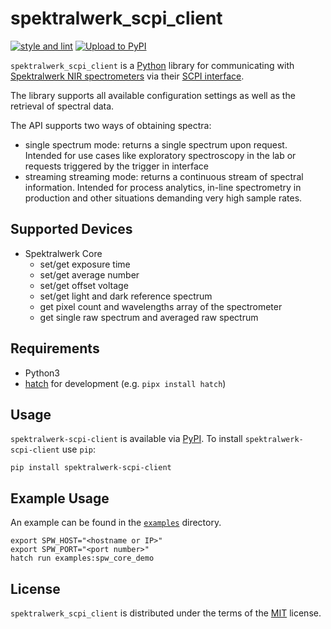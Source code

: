 # spektralwerk_scpi_client

[![style and lint](https://github.com/silicann/spektralwerk-scpi-client/actions/workflows/style.yml/badge.svg)](https://github.com/silicann/spektralwerk-scpi-client/actions/workflows/style.yml)
[![Upload to PyPI](https://github.com/silicann/spektralwerk-scpi-client/actions/workflows/pypi-publish.yml/badge.svg)](https://github.com/silicann/spektralwerk-scpi-client/actions/workflows/pypi-publish.yml)

`spektralwerk_scpi_client` is a [Python](https://python.org/) library for communicating with [Spektralwerk NIR spectrometers](https://www.en.silicann.com/spectrometers/spektralwerk-core-nir-spectrometer/) via their [SCPI interface](https://en.wikipedia.org/wiki/Standard_Commands_for_Programmable_Instruments).

The library supports all available configuration settings as well as the retrieval of spectral data.

The API supports two ways of obtaining spectra:

- single spectrum mode: returns a single spectrum upon request. Intended for use cases like exploratory spectroscopy in the lab or requests triggered by the trigger in interface
- streaming streaming mode: returns a continuous stream of spectral information. Intended for process analytics, in-line spectrometry in production and other situations demanding very high sample rates.

## Supported Devices

- Spektralwerk Core
  - set/get exposure time
  - set/get average number
  - set/get offset voltage
  - set/get light and dark reference spectrum
  - get pixel count and wavelengths array of the spectrometer
  - get single raw spectrum and averaged raw spectrum

## Requirements

- Python3
- [hatch](https://hatch.pypa.io/) for development (e.g. `pipx install hatch`)

## Usage

`spektralwerk-scpi-client` is available via [PyPI](https://pypi.org/project/spektralwerk-scpi-client/). To install `spektralwerk-scpi-client` use `pip`:

```shell
pip install spektralwerk-scpi-client
```

## Example Usage

An example can be found in the [`examples`](./examples/) directory.

```shell
export SPW_HOST="<hostname or IP>"
export SPW_PORT="<port number>"
hatch run examples:spw_core_demo
```

## License

`spektralwerk_scpi_client` is distributed under the terms of the [MIT](https://spdx.org/licenses/MIT.html) license.

